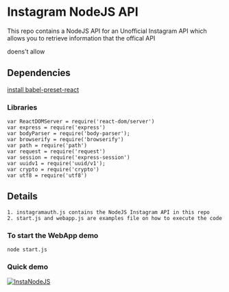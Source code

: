 # Instagram NodeJS API

This repo contains a NodeJS API for an Unofficial Instagram API which allows you to retrieve information that the offical API

doens't allow

## Dependencies

[install babel-preset-react](https://babeljs.io/docs/en/babel-preset-react.html)

### Libraries
```
var ReactDOMServer = require('react-dom/server')
var express = require('express')
var bodyParser = require('body-parser');
var browserify = require('browserify')
var path = require('path')
var request = require('request')
var session = require('express-session')
var uuidv1 = require('uuid/v1');
var crypto = require('crypto')
var utf8 = require('utf8')
```

## Details

```
1. instagramauth.js contains the NodeJS Instagram API in this repo
2. start.js and webapp.js are examples file on how to execute the code
```

### To start the WebApp demo
`node start.js`

### Quick demo
[![InstaNodeJS](http://img.youtube.com/vi/h5GW_4cWvCc/0.jpg)](http://www.youtube.com/watch?v=h5GW_4cWvCc)

